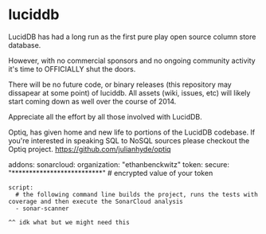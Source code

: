 luciddb
=======

LucidDB has had a long run as the first pure play open source column store database.

However, with no commercial sponsors and no ongoing community activity it's time to OFFICIALLY shut the doors.

There will be no future code, or binary releases (this repository may dissapear at some point) of luciddb.  All assets (wiki, issues, etc) will likely start coming down as well over the course of 2014.

Appreciate all the effort by all those involved with LucidDB.

Optiq, has given home and new life to portions of the LucidDB codebase.  If you're interested in speaking SQL to NoSQL sources please checkout the Optiq project.  https://github.com/julianhyde/optiq


addons:
  sonarcloud:
    organization: "ethanbenckwitz"
    token:
      secure: "**************************" # encrypted value of your token

```
script:
  # the following command line builds the project, runs the tests with coverage and then execute the SonarCloud analysis
  - sonar-scanner

^^ idk what but we might need this
```
